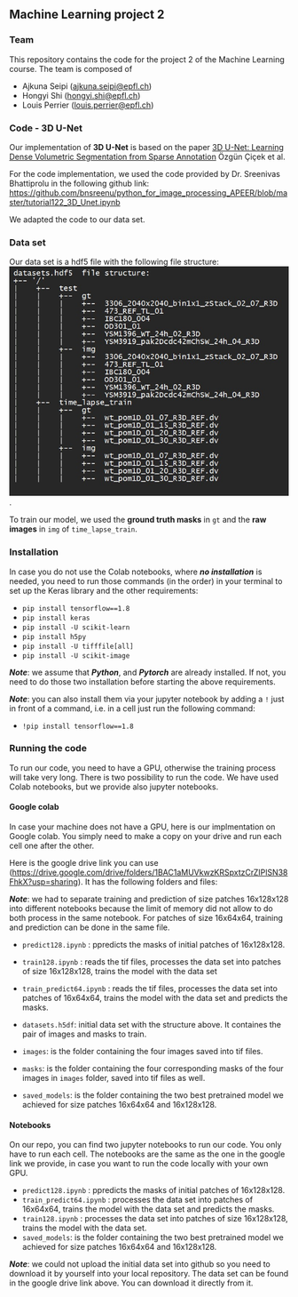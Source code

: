 ## Machine Learning project 2

### Team 
This repository contains the code for the project 2 of the Machine Learning course. The team is composed of

   - Ajkuna Seipi (ajkuna.seipi@epfl.ch)
   - Hongyi Shi (hongyi.shi@epfl.ch)
   - Louis Perrier (louis.perrier@epfl.ch)

### Code - 3D U-Net

Our implementation of **3D U-Net** is based on the paper [3D U-Net: Learning Dense Volumetric Segmentation from Sparse Annotation](https://arxiv.org/abs/1606.06650) 
Özgün Çiçek et al. 

For the code implementation, we used the code provided by Dr. Sreenivas Bhattiprolu in the following github link: 
https://github.com/bnsreenu/python_for_image_processing_APEER/blob/master/tutorial122_3D_Unet.ipynb

We adapted the code to our data set. 

### Data set
Our data set is a hdf5 file with the following file structure:
![alt text](https://github.com/CS-433/ml-project-2-pappardelle/blob/master/dataset.jpg?raw=true).

To train our model, we used the **ground truth masks** in `gt` and the **raw images** in `img` of `time_lapse_train`.

### Installation 
In case you do not use the Colab notebooks, where ***no installation*** is needed, you need to run those commands (in the order) in your terminal to set up the Keras library and the other requirements: 
- `pip install tensorflow==1.8`
- `pip install keras`
- `pip install -U scikit-learn`
- `pip install h5py` 
- `pip install -U tifffile[all]`
- `pip install -U scikit-image`

***Note***: we assume that ***Python***, and ***Pytorch*** are already installed. If not, you need to do those two installation before starting the above requirements. 

***Note***: you can also install them via your jupyter notebook by adding a `!` just in front of a command, i.e. in a cell just run the following command: 
- `!pip install tensorflow==1.8`

### Running the code 
To run our code, you need to have a GPU, otherwise the training process will take very long.
There is two possibility to run the code. We have used Colab notebooks, but we provide also jupyter notebooks. 

#### Google colab 
In case your machine does not have a GPU, here is our implmentation on Google colab. You simply need to make a copy on your drive and run each cell one after the other. 

Here is the google drive link you can use (https://drive.google.com/drive/folders/1BAC1aMUVkwzKRSpxtzCrZIPlSN38FhkX?usp=sharing). It has the following folders and files: 

***Note***: we had to separate training and prediction of size patches 16x128x128 into different notebooks because the limit of memory did not allow to do both process in the same notebook. For patches of size 16x64x64, training and prediction can be done in the same file. 

- `predict128.ipynb` : ppredicts the masks of initial patches of 16x128x128. 
- `train128.ipynb` : reads the tif files, processes the data set into patches of size 16x128x128, trains the model with the data set 
- `train_predict64.ipynb` : reads the tif files, processes the data set into patches of 16x64x64, trains the model with the data set and predicts the masks. 

- `datasets.h5df`:  initial data set with the structure above. It containes the pair of images and masks to train. 

- `images`: is the folder containing the four images saved into tif files. 
- `masks`: is the folder containing the four corresponding masks of the four images in `images` folder, saved into tif files as well. 
- `saved_models`: is the folder containing the two best pretrained model we achieved for size patches 16x64x64 and 16x128x128.


#### Notebooks
On our repo, you can find two jupyter notebooks to run our code. You only have to run each cell. The notebooks are the same as the one in the google link we provide, in case you want to run the code locally with your own GPU. 

- `predict128.ipynb` : ppredicts the masks of initial patches of 16x128x128.
- `train_predict64.ipynb` : processes the data set into patches of 16x64x64, trains the model with the data set and predicts the masks. 
- `train128.ipynb` : processes the data set into patches of size 16x128x128, trains the model with the data set.
- `saved_models`: is the folder containing the two best pretrained model we achieved for size patches 16x64x64 and 16x128x128.

***Note***: we could not upload the initial data set into github so you need to download it by yourself into your local repository. The data set can be found in the google drive link above. You can download it directly from it. 
